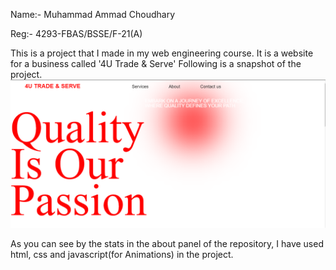 Name:- Muhammad Ammad Choudhary

Reg:- 4293-FBAS/BSSE/F-21(A)

This is a project that I made in my web engineering course.
It is a website for a business called '4U Trade & Serve'
Following is a snapshot of the project.
![alt text](image.png)

As you can see by the stats in the about panel of the repository, I have used html, css and javascript(for Animations)
in the project.
